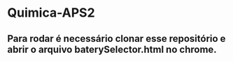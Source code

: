# Quimica-APS2

## Para rodar é necessário clonar esse repositório e abrir o arquivo baterySelector.html no chrome.

